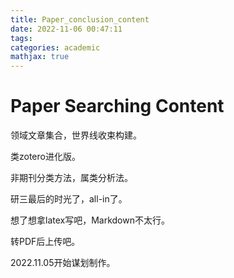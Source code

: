 ```yaml
---
title: Paper_conclusion_content
date: 2022-11-06 00:47:11
tags:
categories: academic
mathjax: true
---
```

# Paper Searching Content
领域文章集合，世界线收束构建。

类zotero进化版。

非期刊分类方法，属类分析法。

研三最后的时光了，all-in了。

想了想拿latex写吧，Markdown不太行。

转PDF后上传吧。


2022.11.05开始谋划制作。


